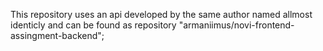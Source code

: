 This repository uses an api developed by the same author named allmost identicly and can be found as repository "armaniimus/novi-frontend-assingment-backend";